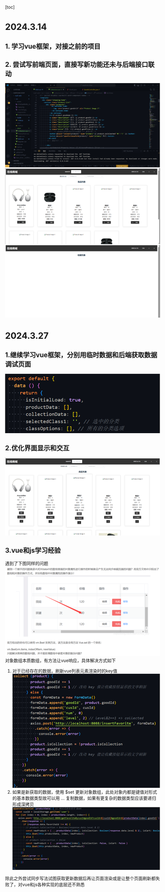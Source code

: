 [toc]

# 2024.3.14
## 1. 学习vue框架，对接之前的项目
## 2. 尝试写前端页面，直接写新功能还未与后端接口联动
![](/imgs/1.png)
![](/imgs/2.png)
![](/imgs/3.png)

# 2024.3.27
## 1.继续学习vue框架，分别用临时数据和后端获取数据调试页面
![](/imgs/4.png)
## 2.优化界面显示和交互
![](/imgs/5.png)
## 3.vue和js学习经验
遇到了下图同样的问题
![](/imgs/6.png)
对象数组本质数组，有方法让vue响应，具体解决方式如下
1. 对于已经存在的数据，刷新vue列表元素渲染时的key值
![](/imgs/7.png)
2. 如果是新获取的数据，使用 $set 更新对象数组，此处对象内都是键值对形式的基本数据类型故可以用 ... 复制数据，如果有更复杂的数据类型应该要递归形成深拷贝
![](/imgs/8.png)

除此之外尝试同步写法试图获取更新数据后再让页面渲染或是让整个页面刷新都失败了，对vue和js各种实现的底层还不熟悉